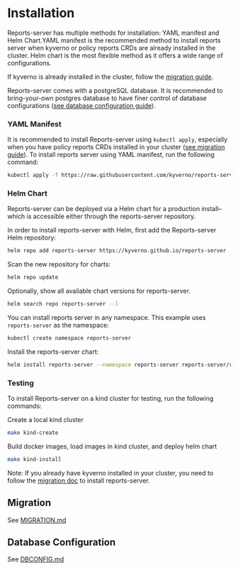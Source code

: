 # Installation

Reports-server has multiple methods for installation: YAML manifest and Helm Chart.YAML manifest is the recommended method to install reports server when kyverno or policy reports CRDs are already installed in the cluster. Helm chart is the most flexible method as it offers a wide range of configurations.

If kyverno is already installed in the cluster, follow the [migration guide](#migration).

Reports-server comes with a postgreSQL database. It is recommended to bring-your-own postgres database to have finer control of database configurations ([see database configuration guide](#database-configuration)).

### YAML Manifest
It is recommended to install Reports-server using `kubectl apply`, especially when you have policy reports CRDs installed in your cluster ([see migration guide](#migration)). To install reports server using YAML manifest, run the following command:

```bash
kubectl apply -f https://raw.githubusercontent.com/kyverno/reports-server/main/config/install.yaml
```

### Helm Chart

Reports-server can be deployed via a Helm chart for a production install–which is accessible either through the reports-server repository.

In order to install reports-server with Helm, first add the Reports-server Helm repository:
```bash
helm repo add reports-server https://kyverno.github.io/reports-server
```

Scan the new repository for charts:
```bash
helm repo update
```

Optionally, show all available chart versions for reports-server.

```bash
helm search repo reports-server --l
```

You can install reports server in any namespace. This example uses `reports-server` as the namespace:

```bash
kubectl create namespace reports-server
```

Install the reports-server chart:
```bash
helm install reports-server --namespace reports-server reports-server/reports-server --devel
```

### Testing

To install Reports-server on a kind cluster for testing, run the following commands:

Create a local kind cluster
```bash
make kind-create
```

Build docker images, load images in kind cluster, and deploy helm chart
```bash
make kind-install
```

Note: If you already have kyverno installed in your cluster, you need to follow the [migration doc](#migration) to install reports-server.

## Migration 

See [MIGRATION.md](./MIGRATION.md)


## Database Configuration

See [DBCONFIG.md](./DBCONFIG.md)
